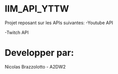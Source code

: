 # IIM_API_YTTW

Projet reposant sur les APIs suivantes: 
-Youtube API

-Twitch API


# Developper par:
Nicolas Brazzolotto - A2DW2